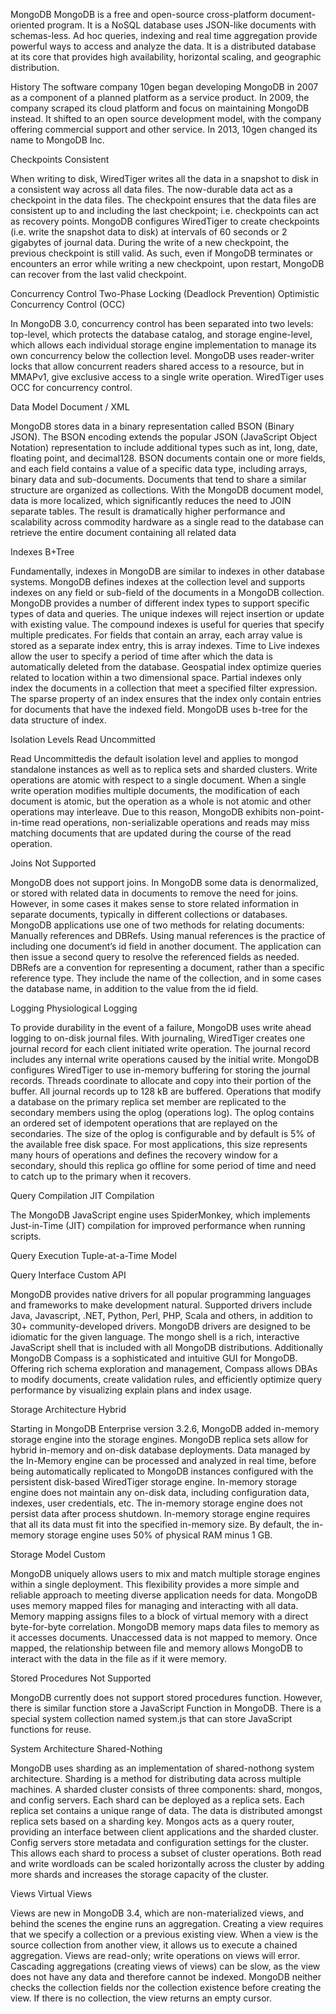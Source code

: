 MongoDB 
MongoDB is a free and open-source cross-platform document-oriented program. It is a NoSQL database uses JSON-like documents with schemas-less. Ad hoc queries, indexing and real time aggregation provide powerful ways to access and analyze the data. It is a distributed database at its core that provides high availability, horizontal scaling, and geographic distribution.


History 
The software company 10gen began developing MongoDB in 2007 as a component of a planned platform as a service product. In 2009, the company scraped its cloud platform and focus on maintaining MongoDB instead. It shifted to an open source development model, with the company offering commercial support and other service. In 2013, 10gen changed its name to MongoDB Inc.


Checkpoints 
Consistent

When writing to disk, WiredTiger writes all the data in a snapshot to disk in a consistent way across all data files. The now-durable data act as a checkpoint in the data files. The checkpoint ensures that the data files are consistent up to and including the last checkpoint; i.e. checkpoints can act as recovery points. MongoDB configures WiredTiger to create checkpoints (i.e. write the snapshot data to disk) at intervals of 60 seconds or 2 gigabytes of journal data. During the write of a new checkpoint, the previous checkpoint is still valid. As such, even if MongoDB terminates or encounters an error while writing a new checkpoint, upon restart, MongoDB can recover from the last valid checkpoint.


Concurrency Control 
Two-Phase Locking (Deadlock Prevention) Optimistic Concurrency Control (OCC)

In MongoDB 3.0, concurrency control has been separated into two levels: top-level, which protects the database catalog, and storage engine-level, which allows each individual storage engine implementation to manage its own concurrency below the collection level. MongoDB uses reader-writer locks that allow concurrent readers shared access to a resource, but in MMAPv1, give exclusive access to a single write operation. WiredTiger uses OCC for concurrency control.


Data Model 
Document / XML

MongoDB stores data in a binary representation called BSON (Binary JSON). The BSON encoding extends the popular JSON (JavaScript Object Notation) representation to include additional types such as int, long, date, floating point, and decimal128. BSON documents contain one or more fields, and each field contains a value of a specific data type, including arrays, binary data and sub-documents. Documents that tend to share a similar structure are organized as collections. With the MongoDB document model, data is more localized, which significantly reduces the need to JOIN separate tables. The result is dramatically higher performance and scalability across commodity hardware as a single read to the database can retrieve the entire document containing all related data


Indexes 
B+Tree

Fundamentally, indexes in MongoDB are similar to indexes in other database systems. MongoDB defines indexes at the collection level and supports indexes on any field or sub-field of the documents in a MongoDB collection. MongoDB provides a number of different index types to support specific types of data and queries. The unique indexes will reject insertion or update with existing value. The compound indexes is useful for queries that specify multiple predicates. For fields that contain an array, each array value is stored as a separate index entry, this is array indexes. Time to Live indexes allow the user to specify a period of time after which the data is automatically deleted from the database. Geospatial index optimize queries related to location within a two dimensional space. Partial indexes only index the documents in a collection that meet a specified filter expression. The sparse property of an index ensures that the index only contain entries for documents that have the indexed field. MongoDB uses b-tree for the data structure of index.


Isolation Levels 
Read Uncommitted

Read Uncommittedis the default isolation level and applies to mongod standalone instances as well as to replica sets and sharded clusters. Write operations are atomic with respect to a single document. When a single write operation modifies multiple documents, the modification of each document is atomic, but the operation as a whole is not atomic and other operations may interleave. Due to this reason, MongoDB exhibits non-point-in-time read operations, non-serializable operations and reads may miss matching documents that are updated during the course of the read operation.


Joins 
Not Supported

MongoDB does not support joins. In MongoDB some data is denormalized, or stored with related data in documents to remove the need for joins. However, in some cases it makes sense to store related information in separate documents, typically in different collections or databases. MongoDB applications use one of two methods for relating documents: Manually references and DBRefs. Using manual references is the practice of including one document’s id field in another document. The application can then issue a second query to resolve the referenced fields as needed. DBRefs are a convention for representing a document, rather than a specific reference type. They include the name of the collection, and in some cases the database name, in addition to the value from the id field.


Logging 
Physiological Logging

To provide durability in the event of a failure, MongoDB uses write ahead logging to on-disk journal files. With journaling, WiredTiger creates one journal record for each client initiated write operation. The journal record includes any internal write operations caused by the initial write. MongoDB configures WiredTiger to use in-memory buffering for storing the journal records. Threads coordinate to allocate and copy into their portion of the buffer. All journal records up to 128 kB are buffered. Operations that modify a database on the primary replica set member are replicated to the secondary members using the oplog (operations log). The oplog contains an ordered set of idempotent operations that are replayed on the secondaries. The size of the oplog is configurable and by default is 5% of the available free disk space. For most applications, this size represents many hours of operations and defines the recovery window for a secondary, should this replica go offline for some period of time and need to catch up to the primary when it recovers.


Query Compilation 
JIT Compilation

The MongoDB JavaScript engine uses SpiderMonkey, which implements Just-in-Time (JIT) compilation for improved performance when running scripts.


Query Execution 
Tuple-at-a-Time Model

Query Interface 
Custom API

MongoDB provides native drivers for all popular programming languages and frameworks to make development natural. Supported drivers include Java, Javascript, .NET, Python, Perl, PHP, Scala and others, in addition to 30+ community-developed drivers. MongoDB drivers are designed to be idiomatic for the given language. The mongo shell is a rich, interactive JavaScript shell that is included with all MongoDB distributions. Additionally MongoDB Compass is a sophisticated and intuitive GUI for MongoDB. Offering rich schema exploration and management, Compass allows DBAs to modify documents, create validation rules, and efficiently optimize query performance by visualizing explain plans and index usage.


Storage Architecture 
Hybrid

Starting in MongoDB Enterprise version 3.2.6, MongoDB added in-memory storage engine into the storage engines. MongoDB replica sets allow for hybrid in-memory and on-disk database deployments. Data managed by the In-Memory engine can be processed and analyzed in real time, before being automatically replicated to MongoDB instances configured with the persistent disk-based WiredTiger storage engine. In-memory storage engine does not maintain any on-disk data, including configuration data, indexes, user credentials, etc. The in-memory storage engine does not persist data after process shutdown. In-memory storage engine requires that all its data must fit into the specified in-memory size. By default, the in-memory storage engine uses 50% of physical RAM minus 1 GB.


Storage Model 
Custom

MongoDB uniquely allows users to mix and match multiple storage engines within a single deployment. This flexibility provides a more simple and reliable approach to meeting diverse application needs for data. MongoDB uses memory mapped files for managing and interacting with all data. Memory mapping assigns files to a block of virtual memory with a direct byte-for-byte correlation. MongoDB memory maps data files to memory as it accesses documents. Unaccessed data is not mapped to memory. Once mapped, the relationship between file and memory allows MongoDB to interact with the data in the file as if it were memory.


Stored Procedures 
Not Supported

MongoDB currently does not support stored procedures function. However, there is similar function store a JavaScript Function in MongoDB. There is a special system collection named system.js that can store JavaScript functions for reuse.


System Architecture 
Shared-Nothing

MongoDB uses sharding as an implementation of shared-nothong system architecture. Sharding is a method for distributing data across multiple machines. A sharded cluster consists of three components: shard, mongos, and config servers. Each shard can be deployed as a replica sets. Each replica set contains a unique range of data. The data is distributed amongst replica sets based on a sharding key. Mongos acts as a query router, providing an interface between client applications and the sharded cluster. Config servers store metadata and configuration settings for the cluster. This allows each shard to process a subset of cluster operations. Both read and write wordloads can be scaled horizontally across the cluster by adding more shards and increases the storage capacity of the cluster.


Views 
Virtual Views

Views are new in MongoDB 3.4, which are non-materialized views, and behind the scenes the engine runs an aggregation. Creating a view requires that we specify a collection or a previous existing view. When a view is the source collection from another view, it allows us to execute a chained aggregation. Views are read-only; write operations on views will error. Cascading aggregations (creating views of views) can be slow, as the view does not have any data and therefore cannot be indexed. MongoDB neither checks the collection fields nor the collection existence before creating the view. If there is no collection, the view returns an empty cursor.